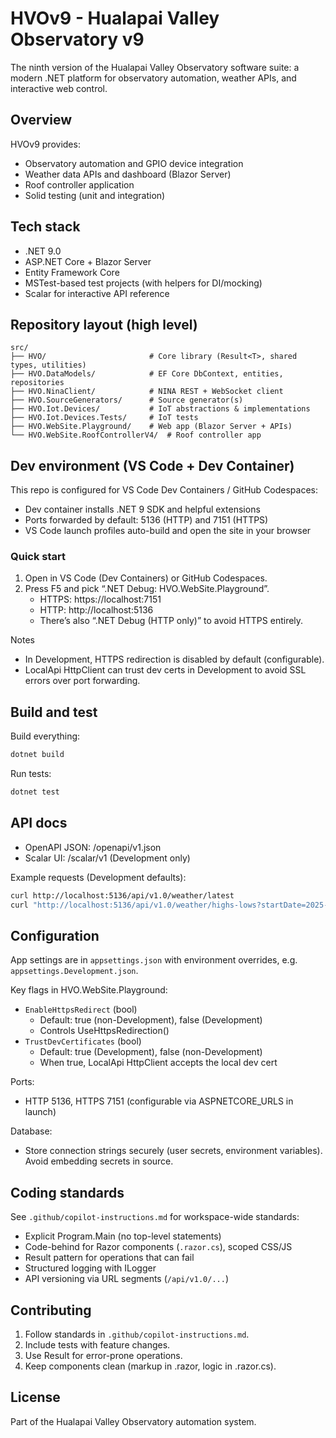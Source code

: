 # HVOv9 - Hualapai Valley Observatory v9

The ninth version of the Hualapai Valley Observatory software suite: a modern .NET platform for observatory automation, weather APIs, and interactive web control.

## Overview

HVOv9 provides:
- Observatory automation and GPIO device integration
- Weather data APIs and dashboard (Blazor Server)
- Roof controller application
- Solid testing (unit and integration)

## Tech stack

- .NET 9.0
- ASP.NET Core + Blazor Server
- Entity Framework Core
- MSTest-based test projects (with helpers for DI/mocking)
- Scalar for interactive API reference

## Repository layout (high level)

```
src/
├── HVO/                       # Core library (Result<T>, shared types, utilities)
├── HVO.DataModels/            # EF Core DbContext, entities, repositories
├── HVO.NinaClient/            # NINA REST + WebSocket client
├── HVO.SourceGenerators/      # Source generator(s)
├── HVO.Iot.Devices/           # IoT abstractions & implementations
├── HVO.Iot.Devices.Tests/     # IoT tests
├── HVO.WebSite.Playground/    # Web app (Blazor Server + APIs)
└── HVO.WebSite.RoofControllerV4/  # Roof controller app
```

## Dev environment (VS Code + Dev Container)

This repo is configured for VS Code Dev Containers / GitHub Codespaces:
- Dev container installs .NET 9 SDK and helpful extensions
- Ports forwarded by default: 5136 (HTTP) and 7151 (HTTPS)
- VS Code launch profiles auto-build and open the site in your browser

### Quick start

1) Open in VS Code (Dev Containers) or GitHub Codespaces.
2) Press F5 and pick “.NET Debug: HVO.WebSite.Playground”.
    - HTTPS: https://localhost:7151
    - HTTP:  http://localhost:5136
    - There’s also “.NET Debug (HTTP only)” to avoid HTTPS entirely.

Notes
- In Development, HTTPS redirection is disabled by default (configurable).
- LocalApi HttpClient can trust dev certs in Development to avoid SSL errors over port forwarding.

## Build and test

Build everything:
```bash
dotnet build
```

Run tests:
```bash
dotnet test
```

## API docs

- OpenAPI JSON:  /openapi/v1.json
- Scalar UI:     /scalar/v1 (Development only)

Example requests (Development defaults):
```bash
curl http://localhost:5136/api/v1.0/weather/latest
curl "http://localhost:5136/api/v1.0/weather/highs-lows?startDate=2025-07-01&endDate=2025-07-13"
```

## Configuration

App settings are in `appsettings.json` with environment overrides, e.g. `appsettings.Development.json`.

Key flags in HVO.WebSite.Playground:
- `EnableHttpsRedirect` (bool)
   - Default: true (non-Development), false (Development)
   - Controls UseHttpsRedirection()
- `TrustDevCertificates` (bool)
   - Default: true (Development), false (non-Development)
   - When true, LocalApi HttpClient accepts the local dev cert

Ports:
- HTTP 5136, HTTPS 7151 (configurable via ASPNETCORE_URLS in launch)

Database:
- Store connection strings securely (user secrets, environment variables). Avoid embedding secrets in source.

## Coding standards

See `.github/copilot-instructions.md` for workspace-wide standards:
- Explicit Program.Main (no top-level statements)
- Code-behind for Razor components (`.razor.cs`), scoped CSS/JS
- Result<T> pattern for operations that can fail
- Structured logging with ILogger<T>
- API versioning via URL segments (`/api/v1.0/...`)

## Contributing

1. Follow standards in `.github/copilot-instructions.md`.
2. Include tests with feature changes.
3. Use Result<T> for error-prone operations.
4. Keep components clean (markup in .razor, logic in .razor.cs).

## License

Part of the Hualapai Valley Observatory automation system.

